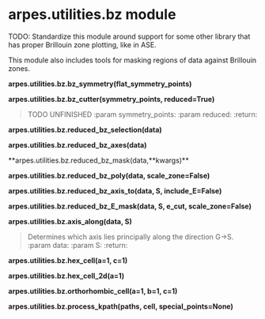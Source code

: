 # arpes.utilities.bz module

TODO: Standardize this module around support for some other library that
has proper Brillouin zone plotting, like in ASE.

This module also includes tools for masking regions of data against
Brillouin zones.

**arpes.utilities.bz.bz\_symmetry(flat\_symmetry\_points)**

**arpes.utilities.bz.bz\_cutter(symmetry\_points, reduced=True)**

> TODO UNFINISHED :param symmetry\_points: :param reduced: :return:

**arpes.utilities.bz.reduced\_bz\_selection(data)**

**arpes.utilities.bz.reduced\_bz\_axes(data)**

**arpes.utilities.bz.reduced\_bz\_mask(data,**kwargs)\*\*

**arpes.utilities.bz.reduced\_bz\_poly(data, scale\_zone=False)**

**arpes.utilities.bz.reduced\_bz\_axis\_to(data, S, include\_E=False)**

**arpes.utilities.bz.reduced\_bz\_E\_mask(data, S, e\_cut,
scale\_zone=False)**

**arpes.utilities.bz.axis\_along(data, S)**

> Determines which axis lies principally along the direction G-\>S.
> :param data: :param S: :return:

**arpes.utilities.bz.hex\_cell(a=1, c=1)**

**arpes.utilities.bz.hex\_cell\_2d(a=1)**

**arpes.utilities.bz.orthorhombic\_cell(a=1, b=1, c=1)**

**arpes.utilities.bz.process\_kpath(paths, cell, special\_points=None)**
